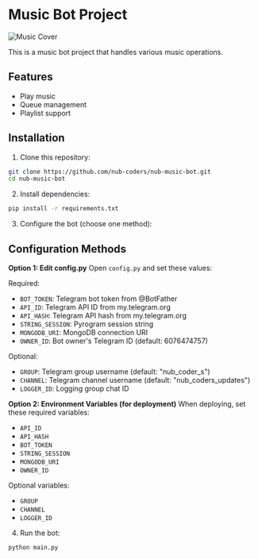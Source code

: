 # Music Bot Project

![Music Cover](https://files.catbox.moe/gy2z8v.jpg)

This is a music bot project that handles various music operations.

## Features
- Play music
- Queue management
- Playlist support

## Installation

1. Clone this repository:
```bash
git clone https://github.com/nub-coders/nub-music-bot.git
cd nub-music-bot
```

2. Install dependencies:
```bash
pip install -r requirements.txt
```

3. Configure the bot (choose one method):

## Configuration Methods

**Option 1: Edit config.py**
Open `config.py` and set these values:

Required:
- `BOT_TOKEN`: Telegram bot token from @BotFather
- `API_ID`: Telegram API ID from my.telegram.org
- `API_HASH`: Telegram API hash from my.telegram.org
- `STRING_SESSION`: Pyrogram session string
- `MONGODB_URI`: MongoDB connection URI
- `OWNER_ID`: Bot owner's Telegram ID (default: 6076474757)

Optional:
- `GROUP`: Telegram group username (default: "nub_coder_s")
- `CHANNEL`: Telegram channel username (default: "nub_coders_updates")
- `LOGGER_ID`: Logging group chat ID

**Option 2: Environment Variables (for deployment)**
When deploying, set these required variables:
- `API_ID`
- `API_HASH` 
- `BOT_TOKEN`
- `STRING_SESSION`
- `MONGODB_URI`
- `OWNER_ID`

Optional variables:
- `GROUP`
- `CHANNEL`
- `LOGGER_ID`

4. Run the bot:
```bash
python main.py
```
